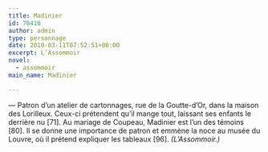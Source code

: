 ```yaml
---
title: Madinier
id: 76416
author: admin
type: personnage
date: 2010-03-11T07:52:51+00:00
excerpt: L’Assommoir
novel:
  - assommoir
main_name: Madinier

---
```

— Patron d’un atelier de cartonnages, rue de la Goutte-d’Or, dans la maison des Lorilleux. Ceux-ci prétendent qu’il mange tout, laissant ses enfants le derrière nu [71]. Au mariage de Coupeau, Madinier est l’un des témoins [80]. Il se donne une importance de patron et emmène la noce au musée du Louvre, où il prétend expliquer les tableaux [96]. _(L’Assommoir.)_